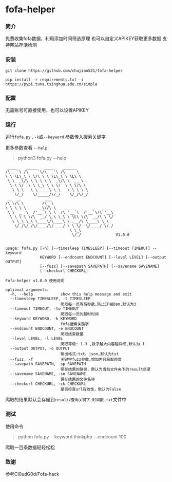 # fofa-helper

### 简介

免费收集fofa数据，利用添加时间筛选原理
也可以自定义APIKEY获取更多数据
支持网站存活检测

### 安装

```shell
git clone https://github.com/chujian521/fofa-helper
```

```shell
pip install -r requirements.txt -i https://pypi.tuna.tsinghua.edu.cn/simple
```

### 配置

无需账号可直接使用，也可以设置APIKEY

### 运行

运行`fofa.py` , `-k`或`--keyword` 参数传入搜索关键字

更多参数查看 `--help`

> python3 fofa.py --help

```shell
 ____    _____   ____    ______
/\  _`\ /\  __`\/\  _`\ /\  _  \
\ \ \L\_\ \ \/\ \ \ \L\_\ \ \L\ \
 \ \  _\/\ \ \ \ \ \  _\/\ \  __ \
  \ \ \/  \ \ \_\ \ \ \/  \ \ \/\ \
   \ \_\   \ \_____\ \_\   \ \_\ \_\
    \/_/    \/_____/\/_/    \/_/\/_/
 __  __          ___
/\ \/\ \        /\_ \
\ \ \_\ \     __\//\ \    _____      __   _ __
 \ \  _  \  /'__`\ \ \  /\ '__`\  /'__`\/\`'__\
  \ \ \ \ \/\  __/ \_\ \_\ \ \L\ \/\  __/\ \ \/
   \ \_\ \_\ \____\/\____\ \ ,__/\ \____\ \_\
    \/_/\/_/\/____/\/____/ \ \ \/  \/____/ \/_/
                            \ \_\
                             \/_/               V1.0.0


usage: fofa.py [-h] [--timesleep TIMESLEEP] [--timeout TIMEOUT] --keyword
               KEYWORD [--endcount ENDCOUNT] [--level LEVEL] [--output OUTPUT]
               [--fuzz] [--savepath SAVEPATH] [--savename SAVENAME]
               [--checkurl CHECKURL]

Fofa-helper v1.0.0 使用说明

optional arguments:
  -h, --help            show this help message and exit
  --timesleep TIMESLEEP, -t TIMESLEEP
                        爬取每一页等待秒数,防止IP被Ban,默认为3
  --timeout TIMEOUT, -to TIMEOUT
                        爬取每一页的超时时间
  --keyword KEYWORD, -k KEYWORD
                        fofa搜索关键字
  --endcount ENDCOUNT, -e ENDCOUNT
                        爬取结束数量
  --level LEVEL, -l LEVEL
                        爬取等级: 1-3 ,数字越大内容越详细,默认为 1
  --output OUTPUT, -o OUTPUT
                        输出格式:txt、json,默认为txt
  --fuzz, -f            关键字fuzz参数,增加内容获取粒度
  --savepath SAVEPATH, -sp SAVEPATH
                        保存结果的路径，默认为当前文件夹下的result目录
  --savename SAVENAME, -sn SAVENAME
                        保存结果的文件名称
  --checkurl CHECKURL, -ck CHECKURL
                        是否检查url有效性，默认为False
```

爬取的结果默认会存储到`result/查询关键字_时间戳.txt`文件中

### 测试

使用命令 

> python fofa.py --keyword thinkphp --endcount 100

爬取一百条数据轻轻松松

### 致谢

参考Cl0udG0d/Fofa-hack
